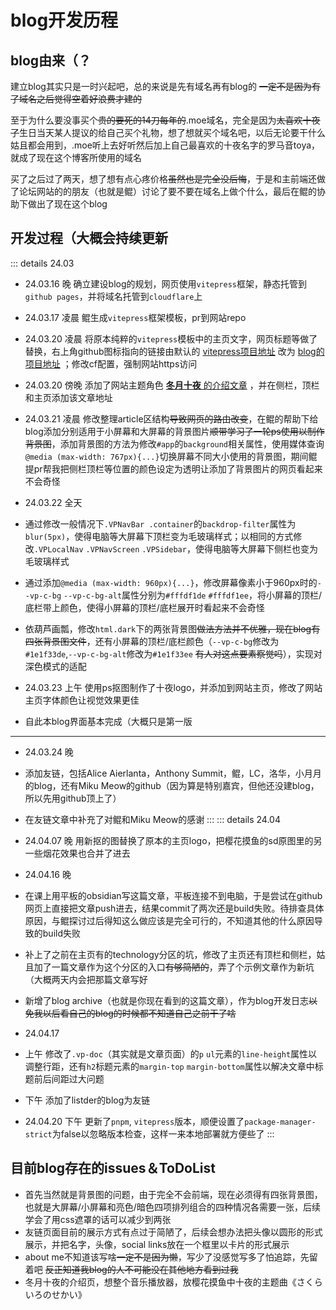 # blog开发历程
## blog由来（？

建立blog其实只是一时兴起吧，总的来说是先有域名再有blog的 ~~一定不是因为有了域名之后觉得空着好浪费才建的~~ 
    
至于为什么要没事买个~~贵的要死的14刀每年的~~.moe域名，完全是因为~~太喜欢十夜了~~生日当天某人提议的给自己买个礼物，想了想就买个域名吧，以后无论要干什么姑且都会用到，.moe听上去好听然后加上自己最喜欢的十夜名字的罗马音toya，就成了现在这个博客所使用的域名   
    
买了之后过了两天，想了想有点心疼价格~~虽然也是完全没后悔~~，于是和主前端还做了论坛网站的的朋友（也就是鲲）讨论了要不要在域名上做个什么，最后在鲲的协助下做出了现在这个blog  
## 开发过程（大概会持续更新  

::: details 24.03
* 24.03.16 晚 确立建设blog的规划，网页使用`vitepress`框架，静态托管到`github pages`，并将域名托管到`cloudflare`上 
     
* 24.03.17 凌晨 鲲生成`vitepress`框架模板，pr到网站repo  
    
* 24.03.20 凌晨 将原本纯粹的`vitepress`模板中的主页文字，网页标题等做了替换，右上角github图标指向的链接由默认的 [vitepress项目地址](https://github.com/vuejs/vitepress) 改为 [blog的项目地址](https://github.com/funeral-rain/toya.moe) ；修改cf配置，强制网站https访问    
    
* 24.03.20 傍晚 添加了网站主题角色 [**冬月十夜** 的介绍文章](/toya-kawaii/toya.html) ，并在侧栏，顶栏和主页添加该文章地址  
    
* 24.03.21 凌晨 修改整理article区结构~~导致网页的路由改变~~，在鲲的帮助下给blog添加分别适用于小屏幕和大屏幕的背景图片~~顺带学习了一轮ps使用以制作背景图~~，添加背景图的方法为修改`#app`的`background`相关属性，使用媒体查询`@media (max-width: 767px){...}`切换屏幕不同大小使用的背景图，期间鲲提pr帮我把侧栏顶栏等位置的颜色设定为透明让添加了背景图片的网页看起来不会奇怪
    
* 24.03.22 全天
* 通过修改一般情况下`.VPNavBar .container`的`backdrop-filter`属性为`blur(5px)`，使得电脑等大屏幕下顶栏变为毛玻璃样式；以相同的方式修改`.VPLocalNav` `.VPNavScreen` `.VPSidebar`，使得电脑等大屏幕下侧栏也变为毛玻璃样式
* 通过添加`@media (max-width: 960px){...}`，修改屏幕像素小于960px时的`--vp-c-bg` `--vp-c-bg-alt`属性分别为`#fffdf1de` `#fffdf1ee`，将小屏幕的顶栏/底栏带上颜色，使得小屏幕的顶栏/底栏展开时看起来不会奇怪
* 依葫芦画瓢，修改`html.dark`下的两张背景图~~做法方法并不优雅，现在blog有四张背景图文件~~，还有小屏幕的顶栏/底栏颜色（`--vp-c-bg`修改为`#1e1f33de`,`--vp-c-bg-alt`修改为`#1e1f33ee` ~~有人对这点要素察觉吗~~），实现对深色模式的适配
    
* 24.03.23 上午 使用ps抠图制作了十夜logo，并添加到网站主页，修改了网站主页字体颜色让视觉效果更佳
* 自此本blog界面基本完成（大概只是第一版
---
* 24.03.24 晚 
* 添加友链，包括Alice Aierlanta，Anthony Summit，鲲，LC，洛华，小月月的blog，还有Miku Meow的github（因为算是特别嘉宾，但他还没建blog，所以先用github顶上了）    
* 在友链文章中补充了对鲲和Miku Meow的感谢
:::
::: details 24.04
* 24.04.07 晚 用新抠的图替换了原本的主页logo，把樱花摸鱼的sd原图里的另一些烟花效果也合并了进去     
    
* 24.04.16 晚 
* 在课上用平板的obsidian写这篇文章，平板连接不到电脑，于是尝试在github网页上直接把文章push进去，结果commit了两次还是build失败。待排查具体原因，与鲲探讨过后得知这么做应该是完全可行的，不知道其他的什么原因导致的build失败   
* 补上了之前在主页有的technology分区的坑，修改了主页还有顶栏和侧栏，姑且加了一篇文章作为这个分区的入口~~有够简陋的~~，弄了个示例文章作为新坑（大概两天内会把那篇文章写好   
* 新增了blog archive（也就是你现在看到的这篇文章），作为blog开发日志~~以免我以后看自己的blog的时候都不知道自己之前干了啥~~
    
* 24.04.17 
* 上午 修改了`.vp-doc`（其实就是文章页面）的`p` `ul`元素的`line-height`属性以调整行距，还有`h2`标题元素的`margin-top` `margin-bottom`属性以解决文章中标题前后间距过大问题 
* 下午 添加了listder的blog为友链   

* 24.04.20 下午 更新了`pnpm`, `vitepress`版本，顺便设置了`package-manager-strict`为false以忽略版本检查，这样一来本地部署就方便些了
:::    
    
## 目前blog存在的issues＆ToDoList    

* 首先当然就是背景图的问题，由于完全不会前端，现在必须得有四张背景图，也就是大屏幕/小屏幕和亮色/暗色四项排列组合的四种情况各需要一张，后续学会了用css遮罩的话可以减少到两张
* 友链页面目前的展示方式有点过于简陋了，后续会想办法把头像以圆形的形式展示，并把名字，头像，social links放在一个框里以卡片的形式展示
* about me不知道该写啥~~一定不是因为懒~~，写少了没感觉写多了怕追踪，先留着吧 ~~反正知道我blog的人不可能没在其他地方看到过我~~
* 冬月十夜的介绍页，想整个音乐播放器，放樱花摸鱼中十夜的主题曲《さくらいろのせかい》